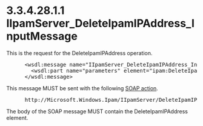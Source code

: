 <html dir="LTR" xmlns:mshelp="http://msdn.microsoft.com/mshelp" xmlns:ddue="http://ddue.schemas.microsoft.com/authoring/2003/5" xmlns:xlink="http://www.w3.org/1999/xlink" xmlns:tool="http://www.microsoft.com/tooltip">
 <body>
 <div id="header">
 <h1 class="heading">3.3.4.28.1.1 IIpamServer_DeleteIpamIPAddress_InputMessage</h1>
 </div>
 <div id="mainSection">
 <div id="mainBody">
 <div id="allHistory" class="saveHistory"></div>
 <div id="sectionSection0" class="section" name="collapseableSection">
 

<p>This is the request for the DeleteIpamIPAddress operation.</p>

<dl>
<dd>
<div><pre> &lt;wsdl:message name=&quot;IIpamServer_DeleteIpamIPAddress_InputMessage&quot;&gt;
   &lt;wsdl:part name=&quot;parameters&quot; element=&quot;ipam:DeleteIpamIPAddress&quot; /&gt;
 &lt;/wsdl:message&gt;
</pre></div>
</dd></dl>

<p>This message MUST be sent with the following <a href="21b4a631-8f28-420f-822f-c5f879d5046e.md#gt_c1358651-96c1-4ce0-8e1f-b0b7a94145e3">SOAP action</a>.</p>

<dl>
<dd>
<div><pre> http://Microsoft.Windows.Ipam/IIpamServer/DeleteIpamIPAddress
</pre></div>
</dd></dl>

<p>The body of the SOAP message MUST contain the
DeleteIpamIPAddress element.</p>


 </div>
 </div>
 </div>
 </body>
</html>